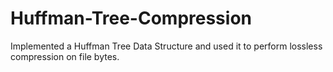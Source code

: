 # Huffman-Tree-Compression
Implemented a Huffman Tree Data Structure and used it to perform lossless compression on file bytes.
